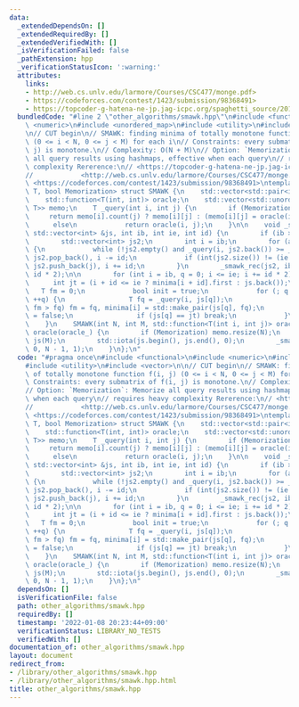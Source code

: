 ```yaml
---
data:
  _extendedDependsOn: []
  _extendedRequiredBy: []
  _extendedVerifiedWith: []
  _isVerificationFailed: false
  _pathExtension: hpp
  _verificationStatusIcon: ':warning:'
  attributes:
    links:
    - http://web.cs.unlv.edu/larmore/Courses/CSC477/monge.pdf>
    - https://codeforces.com/contest/1423/submission/98368491>
    - https://topcoder-g-hatena-ne-jp.jag-icpc.org/spaghetti_source/20120923/1348327542.html>
  bundledCode: "#line 2 \"other_algorithms/smawk.hpp\"\n#include <functional>\n#include\
    \ <numeric>\n#include <unordered_map>\n#include <utility>\n#include <vector>\n\
    \n// CUT begin\n// SMAWK: finding minima of totally monotone function f(i, j)\
    \ (0 <= i < N, 0 <= j < M) for each i\n// Constraints: every submatrix of f(i,\
    \ j) is monotone.\n// Complexity: O(N + M)\n// Option: `Memorization`: Memorize\
    \ all query results using hashmaps, effective when each query\n// requires heavy\
    \ complexity Rererence:\n// <https://topcoder-g-hatena-ne-jp.jag-icpc.org/spaghetti_source/20120923/1348327542.html>\n\
    //            <http://web.cs.unlv.edu/larmore/Courses/CSC477/monge.pdf>\n// Verify:\
    \ <https://codeforces.com/contest/1423/submission/98368491>\ntemplate <typename\
    \ T, bool Memorization> struct SMAWK {\n    std::vector<std::pair<int, T>> minima;\n\
    \    std::function<T(int, int)> oracle;\n    std::vector<std::unordered_map<int,\
    \ T>> memo;\n    T _query(int i, int j) {\n        if (Memorization)\n       \
    \     return memo[i].count(j) ? memo[i][j] : (memo[i][j] = oracle(i, j));\n  \
    \      else\n            return oracle(i, j);\n    }\n\n    void _smawk_rec(const\
    \ std::vector<int> &js, int ib, int ie, int id) {\n        if (ib > ie) return;\n\
    \        std::vector<int> js2;\n        int i = ib;\n        for (auto j : js)\
    \ {\n            while (!js2.empty() and _query(i, js2.back()) >= _query(i, j))\
    \ js2.pop_back(), i -= id;\n            if (int(js2.size()) != (ie - ib) / id)\
    \ js2.push_back(j), i += id;\n        }\n        _smawk_rec(js2, ib + id, ie,\
    \ id * 2);\n\n        for (int i = ib, q = 0; i <= ie; i += id * 2) {\n      \
    \      int jt = (i + id <= ie ? minima[i + id].first : js.back());\n         \
    \   T fm = 0;\n            bool init = true;\n            for (; q < int(js.size());\
    \ ++q) {\n                T fq = _query(i, js[q]);\n                if (init or\
    \ fm > fq) fm = fq, minima[i] = std::make_pair(js[q], fq);\n                init\
    \ = false;\n                if (js[q] == jt) break;\n            }\n        }\n\
    \    }\n    SMAWK(int N, int M, std::function<T(int i, int j)> oracle_) : minima(N),\
    \ oracle(oracle_) {\n        if (Memorization) memo.resize(N);\n        std::vector<int>\
    \ js(M);\n        std::iota(js.begin(), js.end(), 0);\n        _smawk_rec(js,\
    \ 0, N - 1, 1);\n    }\n};\n"
  code: "#pragma once\n#include <functional>\n#include <numeric>\n#include <unordered_map>\n\
    #include <utility>\n#include <vector>\n\n// CUT begin\n// SMAWK: finding minima\
    \ of totally monotone function f(i, j) (0 <= i < N, 0 <= j < M) for each i\n//\
    \ Constraints: every submatrix of f(i, j) is monotone.\n// Complexity: O(N + M)\n\
    // Option: `Memorization`: Memorize all query results using hashmaps, effective\
    \ when each query\n// requires heavy complexity Rererence:\n// <https://topcoder-g-hatena-ne-jp.jag-icpc.org/spaghetti_source/20120923/1348327542.html>\n\
    //            <http://web.cs.unlv.edu/larmore/Courses/CSC477/monge.pdf>\n// Verify:\
    \ <https://codeforces.com/contest/1423/submission/98368491>\ntemplate <typename\
    \ T, bool Memorization> struct SMAWK {\n    std::vector<std::pair<int, T>> minima;\n\
    \    std::function<T(int, int)> oracle;\n    std::vector<std::unordered_map<int,\
    \ T>> memo;\n    T _query(int i, int j) {\n        if (Memorization)\n       \
    \     return memo[i].count(j) ? memo[i][j] : (memo[i][j] = oracle(i, j));\n  \
    \      else\n            return oracle(i, j);\n    }\n\n    void _smawk_rec(const\
    \ std::vector<int> &js, int ib, int ie, int id) {\n        if (ib > ie) return;\n\
    \        std::vector<int> js2;\n        int i = ib;\n        for (auto j : js)\
    \ {\n            while (!js2.empty() and _query(i, js2.back()) >= _query(i, j))\
    \ js2.pop_back(), i -= id;\n            if (int(js2.size()) != (ie - ib) / id)\
    \ js2.push_back(j), i += id;\n        }\n        _smawk_rec(js2, ib + id, ie,\
    \ id * 2);\n\n        for (int i = ib, q = 0; i <= ie; i += id * 2) {\n      \
    \      int jt = (i + id <= ie ? minima[i + id].first : js.back());\n         \
    \   T fm = 0;\n            bool init = true;\n            for (; q < int(js.size());\
    \ ++q) {\n                T fq = _query(i, js[q]);\n                if (init or\
    \ fm > fq) fm = fq, minima[i] = std::make_pair(js[q], fq);\n                init\
    \ = false;\n                if (js[q] == jt) break;\n            }\n        }\n\
    \    }\n    SMAWK(int N, int M, std::function<T(int i, int j)> oracle_) : minima(N),\
    \ oracle(oracle_) {\n        if (Memorization) memo.resize(N);\n        std::vector<int>\
    \ js(M);\n        std::iota(js.begin(), js.end(), 0);\n        _smawk_rec(js,\
    \ 0, N - 1, 1);\n    }\n};\n"
  dependsOn: []
  isVerificationFile: false
  path: other_algorithms/smawk.hpp
  requiredBy: []
  timestamp: '2022-01-08 20:23:44+09:00'
  verificationStatus: LIBRARY_NO_TESTS
  verifiedWith: []
documentation_of: other_algorithms/smawk.hpp
layout: document
redirect_from:
- /library/other_algorithms/smawk.hpp
- /library/other_algorithms/smawk.hpp.html
title: other_algorithms/smawk.hpp
---
```

